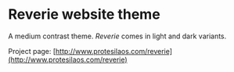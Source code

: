 # Reverie website theme

A medium contrast theme. *Reverie* comes in light and dark variants.

Project page: [http://www.protesilaos.com/reverie](http://www.protesilaos.com/reverie)
